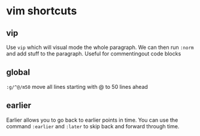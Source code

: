 # vim shortcuts

## vip
Use `vip` which will visual mode the whole paragraph. We can then run
`:norm` and add stuff to the paragraph. Useful for commentingout code
blocks

## global

`:g/^@/m50` move all lines starting with @ to 50 lines ahead

## earlier

Earlier allows you to go back to earlier points in time. You can use the
command `:earlier` and `:later`  to skip back and forward through time.



